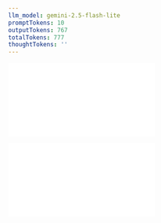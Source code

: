 ```yaml
---
llm_model: gemini-2.5-flash-lite
promptTokens: 10
outputTokens: 767
totalTokens: 777
thoughtTokens: ''
---
```


![@](steps/prompt.fe2d6980.md)

![@](steps/response.3bc14404.md)